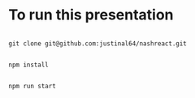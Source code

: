 # To run this presentation

```

git clone git@github.com:justinal64/nashreact.git

```

```

npm install

```

```

npm run start

```
